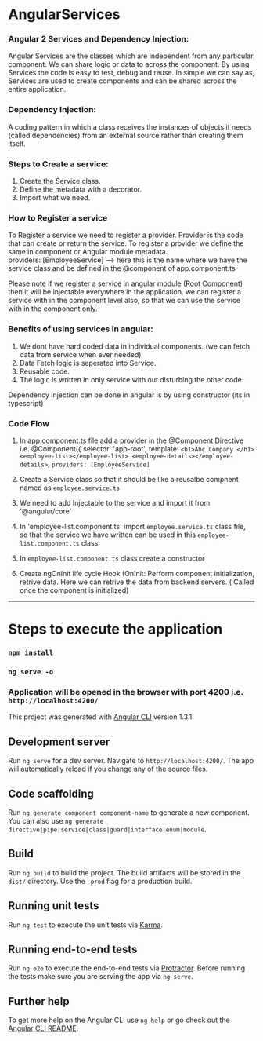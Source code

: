 
# AngularServices

### Angular 2 Services and Dependency Injection: 
Angular Services are the classes which are independent from any particular component. We can share logic or data to across the component. By using Services the code is easy to test, debug and reuse. In simple we can say as, Services are used to  create components and can be shared across the entire application.

### Dependency Injection: 
A coding pattern in which a class receives the instances of objects it needs (called dependencies) from an external source rather than creating them itself.

### Steps to Create a service: 
1) Create the Service class.
2) Define the metadata with a decorator.
3) Import what we need.

### How to Register a service
To Register a service we need to register a provider. Provider is the code that can  create or return the service. To register a provider we define the same in component  or Angular module metadata.  
providers: [EmployeeService] --> here this is the name where we have the service class and be defined in the @component of app.component.ts

Please note if we register a service in angular module (Root Component) then it will  be injectable everywhere in the  application.  we can register a service with in the   component level also, so that we can use the service with in the component only.

### Benefits of using services in angular: 
1) We dont have hard coded data in individual components. (we can fetch data from
 service when ever needed)
2) Data Fetch logic is seperated into Service.
3) Reusable code.
4) The logic is written in only service with out disturbing the other code. 
 
 Dependency injection can be done in angular is by using constructor (its in typescript)
 
 ### Code Flow
 
 1) In app.component.ts file add a provider in the @Component Directive i.e. 
	@Component({
	selector: 'app-root',
	template: `<h1>Abc Company </h1>
             <employee-list></employee-list>
             <employee-details></employee-details>`,
			`providers: [EmployeeService]`
 
2) Create a Service class  so that it should be like a reusalbe compnent named as `employee.service.ts` 

3) We need to add Injectable to the service and import it from '@angular/core'

4) In 'employee-list.component.ts' import `employee.service.ts` class file, so that the service we have written can be used in this `employee-list.component.ts` class

5) In `employee-list.component.ts` class create a constructor 

6) Create ngOnInit life cycle Hook  (OnInit: Perform component initialization, retrive data. Here we can retrive the data from backend servers. ( Called once the component is initialized)
-------------------------------------------------------------------------------

# Steps to execute the application

###  `npm install`
###  `ng serve -o`
###  Application will be opened in the browser with port 4200 i.e. `http://localhost:4200/`


This project was generated with [Angular CLI](https://github.com/angular/angular-cli) version 1.3.1.

## Development server

Run `ng serve` for a dev server. Navigate to `http://localhost:4200/`. The app will automatically reload if you change any of the source files.

## Code scaffolding

Run `ng generate component component-name` to generate a new component. You can also use `ng generate directive|pipe|service|class|guard|interface|enum|module`.

## Build

Run `ng build` to build the project. The build artifacts will be stored in the `dist/` directory. Use the `-prod` flag for a production build.

## Running unit tests

Run `ng test` to execute the unit tests via [Karma](https://karma-runner.github.io).

## Running end-to-end tests

Run `ng e2e` to execute the end-to-end tests via [Protractor](http://www.protractortest.org/).
Before running the tests make sure you are serving the app via `ng serve`.

## Further help

To get more help on the Angular CLI use `ng help` or go check out the [Angular CLI README](https://github.com/angular/angular-cli/blob/master/README.md).

